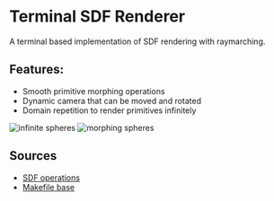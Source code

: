 # Terminal SDF Renderer
A terminal based implementation of SDF rendering with raymarching.
## Features:
- Smooth primitive morphing operations
- Dynamic camera that can be moved and rotated
- Domain repetition to render primitives infinitely

![infinite spheres](https://media.giphy.com/media/q4cGa94FGaBWc0Xxmh/giphy.gif)
![morphing spheres](https://media.giphy.com/media/uaVc3UVwj0PLrIyyr4/giphy.gif)

## Sources
- [SDF operations](https://iquilezles.org/articles/distfunctions/)
- [Makefile base](https://makefiletutorial.com/)
